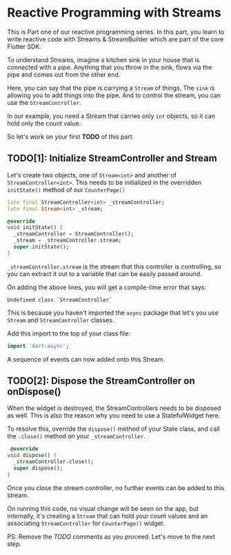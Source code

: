 # Reactive Programming with Streams

This is Part one of our reactive programming series. In this part, you learn to write reactive code
with Streams & StreamBuilder which are part of the core Flutter SDK.

To understand Streams, imagine a kitchen sink in your house that is connected with a pipe. Anything
that you throw in the sink, flows via the pipe and comes out from the other end. 

Here, you can say that the pipe is carrying a `Stream` of things. The `sink` is allowing you to add
things into the pipe. And to control the stream, you can use the ``StreamController``.

In our example, you need a Stream that carries only `int` objects, so it can hold only the count value.

So let's work on your first <b>TODO</b> of this part.

## TODO[1]: Initialize StreamController and Stream

Let's create two objects, one of `Stream<int>` and another of `StreamController<int>`. This needs to be initialized in the overridden `initState()`
method of our `CounterPage()`

```dart
late final StreamController<int> _streamController;
late final Stream<int> _stream;

@override
void initState() {
  _streamController = StreamController();
  _stream = _streamController.stream;
  super.initState();
}
```

``_streamController.stream`` is the stream that this controller is controlling, so you can extract it
out to a variable that can be easily passed around.

On adding the above lines, you will get a compile-time error that says:

```
Undefined class `StreamController`
```

This is because you haven't imported the `async` package that let's you use `Stream`
and `StreamController` classes.

Add this import to the top of your class file:

```dart
import 'dart:async';
```

A sequence of events can now added onto this Stream.

## TODO[2]: Dispose the StreamController on onDispose()

When the widget is destroyed, the StreamControllers needs to be disposed as well. This is also the reason why you need to use a StatefulWidget here.

To resolve this, override the `dispose()` method of your State class, and call the `.close()` method on your `_streamController`.
```dart
 @override
void dispose() {
  _streamController.close();
  super.dispose();
}
```

Once you close the stream controller, no further events can be added to this stream. 

On running this code, no visual change will be seen on the app, but internally, it's creating a `Stream` that can hold your count values and an associating `StreamController` for `CounterPage()` widget. 

PS: Remove the *TODO* comments as you proceed. Let's move to the next step. 

